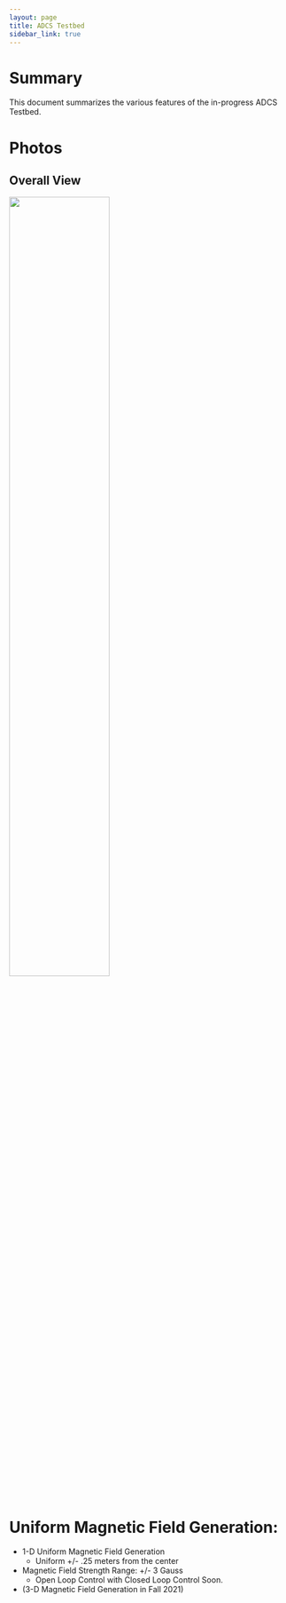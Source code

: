 ```yaml
---
layout: page 
title: ADCS Testbed
sidebar_link: true
---
```

# Summary 
This document summarizes the various features of the in-progress ADCS Testbed.

# Photos

## Overall View
<img src="/_images/test_bed/overall.jpg" width="60%" height="60%"/>

# Uniform Magnetic Field Generation:
 - 1-D Uniform Magnetic Field Generation
	- Uniform +/- .25 meters from the center
 - Magnetic Field Strength Range: +/- 3 Gauss
	- Open Loop Control with Closed Loop Control Soon.
 - (3-D Magnetic Field Generation in Fall 2021)
